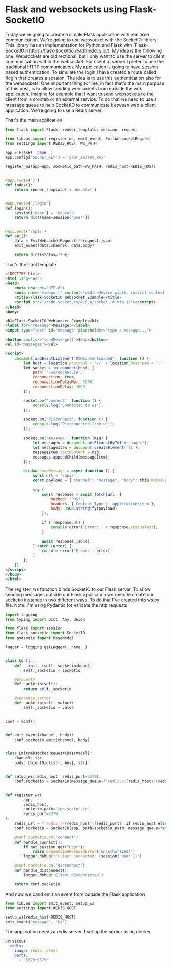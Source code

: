 # Flask and websockets using Flask-SocketIO

Today we're going to create a simple Flask application with real time communication. We're going to use websocket 
with the SocketIO library. This library has an implementation for Python and Flask with [Flask-SocketIO]
(https://flask-socketio.readthedocs.io/). My idea is the following one. Websockets are bidirectional, but I only want 
to use the server to client communication within the websocket. For client to server I prefer to use the traditional 
HTTP communication. My application is going to have session based authentication. To simulate the login I have 
created a route called /login that creates a session. The idea is to use this authentication also for the websockets.
One important thing for me, in fact that's the main purpose of this post, is to allow sending websockets from outside 
the web application. Imagine for example that I want to send websockets to the client from a crontab or an external 
service. To do that we need to use a message queue to help SocketIO to communicate between web a client application. 
We're going to use a Redis server.

That's the main application

```python
from flask import Flask, render_template, session, request

from lib.ws import register_ws, emit_event, EmitWebsocketRequest
from settings import REDIS_HOST, WS_PATH

app = Flask(__name__)
app.config['SECRET_KEY'] = 'your_secret_key'

register_ws(app=app, socketio_path=WS_PATH, redis_host=REDIS_HOST)


@app.route('/')
def index():
    return render_template('index.html')


@app.route('/login')
def login():
    session['user'] = 'Gonzalo'
    return dict(name=session['user'])


@app.post('/api/')
def api():
    data = EmitWebsocketRequest(**request.json)
    emit_event(data.channel, data.body)

    return dict(status=True)

```

That's the html template

```html
<!DOCTYPE html>
<html lang="en">
<head>
    <meta charset="UTF-8">
    <meta name="viewport" content="width=device-width, initial-scale=1.0">
    <title>Flask-SocketIO Websocket Example</title>
    <script src="//cdn.socket.io/4.0.0/socket.io.min.js"></script>
</head>
<body>

<h1>Flask-SocketIO Websocket Example</h1>
<label for="message">Message:</label>
<input type="text" id="message" placeholder="type a message...">

<button onclick="sendMessage()">Send</button>
<ul id="messages"></ul>

<script>
    document.addEventListener("DOMContentLoaded", function () {
        let host = location.protocol + '//' + location.hostname + ':' + location.port
        let socket = io.connect(host, {
            path: '/ws/socket.io',
            reconnection: true,
            reconnectionDelayMax: 5000,
            reconnectionDelay: 1000
        });

        socket.on('connect', function () {
            console.log('Connected to ws');
        });

        socket.on('disconnect', function () {
            console.log('Disconnected from ws');
        });

        socket.on('message', function (msg) {
            let messages = document.getElementById('messages');
            let messageItem = document.createElement('li');
            messageItem.textContent = msg;
            messages.appendChild(messageItem);
        });

        window.sendMessage = async function () {
            const url = '/api/';
            const payload = {"channel": "message", "body": this.message.value};

            try {
                const response = await fetch(url, {
                    method: 'POST',
                    headers: {'Content-Type': 'application/json'},
                    body: JSON.stringify(payload)
                });

                if (!response.ok) {
                    console.error('Error: ' + response.statusText);
                }

                await response.json();
            } catch (error) {
                console.error('Error:', error);
            }
        };
    });
</script>
</body>
</html>
```
The register_ws function binds SocketIO to our Flask server. To allow sending messages outside our Flask application 
we need to create our socketio instance in two different ways. To do that I've created this ws.py file. Note: I'm using Pydantic for validate the http requests 

```python
import logging
from typing import Dict, Any, Union

from flask import session
from flask_socketio import SocketIO
from pydantic import BaseModel

logger = logging.getLogger(__name__)


class Conf:
    def __init__(self, socketio=None):
        self._socketio = socketio

    @property
    def socketio(self):
        return self._socketio

    @socketio.setter
    def socketio(self, value):
        self._socketio = value


conf = Conf()


def emit_event(channel, body):
    conf.socketio.emit(channel, body)


class EmitWebsocketRequest(BaseModel):
    channel: str
    body: Union[Dict[str, Any], str]


def setup_ws(redis_host, redis_port=6379):
    conf.socketio = SocketIO(message_queue=f'redis://{redis_host}:{redis_port}')


def register_ws(
        app,
        redis_host,
        socketio_path='/ws/socket.io',
        redis_port=6379
):
    redis_url = f'redis://{redis_host}:{redis_port}' if redis_host else None
    conf.socketio = SocketIO(app, path=socketio_path, message_queue=redis_url)

    @conf.socketio.on('connect')
    def handle_connect():
        if not session.get("user"):
            raise ConnectionRefusedError('unauthorized!')
        logger.debug(f'Client connected: {session["user"]}')

    @conf.socketio.on('disconnect')
    def handle_disconnect():
        logger.debug('Client disconnected')

    return conf.socketio
```

And now we cand emit an event from outside the Flask application

```python
from lib.ws import emit_event, setup_ws
from settings import REDIS_HOST

setup_ws(redis_host=REDIS_HOST)
emit_event('message', 'Hi')
```
The application needs a redis server. I set up the server using docker

```yaml
services:
  redis:
    image: redis:latest
    ports:
      - "6379:6379"
```